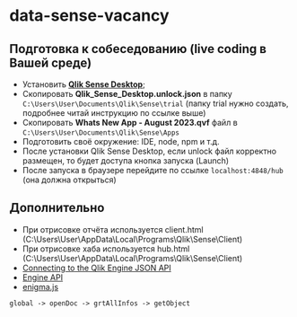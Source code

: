 # data-sense-vacancy

## Подготовка к собеседованию (live coding в Вашей среде)

- Установить **[Qlik Sense Desktop](https://github.com/qlik-download/qlik-sense-desktop/releases/tag/v14.139.4)**;
- Скопировать **Qlik_Sense_Desktop.unlock.json** в папку `C:\Users\User\Documents\Qlik\Sense\trial` (папку trial нужно создать, подробнее читай инструкцию по ссылке выше)
- Скопировать **Whats New App - August 2023.qvf** файл в `C:\Users\User\Documents\Qlik\Sense\Apps`
- Подготовить своё окружение: IDE, node, npm и т.д.
- После установки Qlik Sense Desktop, если unlock файл корректно размещен, то будет доступа кнопка запуска (Launch)
- После запуска в браузере перейдите по ссылке `localhost:4848/hub` (она должна открыться)

## Дополнительно

- При отрисовке отчёта используется client.html (C:\Users\User\AppData\Local\Programs\Qlik\Sense\Client)
- При отрисовке хаба используется hub.html (C:\Users\User\AppData\Local\Programs\Qlik\Sense\Client)
- [Connecting to the Qlik Engine JSON API](https://help.qlik.com/en-US/sense-developer/August2023/Subsystems/EngineAPI/Content/Sense_EngineAPI/GettingStarted/connecting-to-engine-api.htm)
- [Engine API](https://qlik.dev/apis/json-rpc/qix/global#%23%2Fentries%2FGlobal)
- [enigma.js](https://github.com/qlik-oss/enigma.js/blob/master/README.md)

`global -> openDoc -> grtAllInfos -> getObject`
